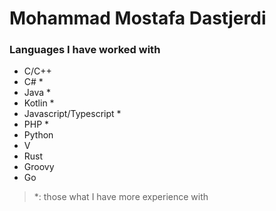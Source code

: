 # Mohammad Mostafa Dastjerdi

### Languages I have worked with
* C/C++
* C# *
* Java *
* Kotlin *
* Javascript/Typescript *
* PHP *
* Python
* V
* Rust
* Groovy
* Go

> *: those what I have more experience with
